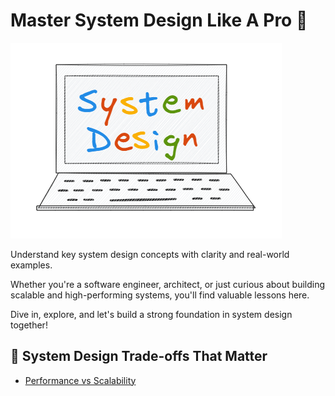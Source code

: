 # Master System Design Like A Pro 🚀

![Alt text](images/welcome-system-design.PNG)

Understand key system design concepts with clarity and real-world examples.  

Whether you're a software engineer, architect, or just curious about building scalable and high-performing systems, you'll find valuable lessons here.  

Dive in, explore, and let's build a strong foundation in system design together!

## 🧩 System Design Trade-offs That Matter 
- [Performance vs Scalability](https://thesystemthinker.substack.com/p/performance-vs-scalability)
